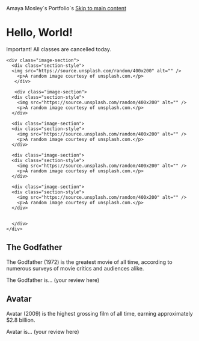 <!DOCTYPE html>
<html>
    <head>Amaya Mosley`s Portfolio`s
    <link rel="stylesheet" href="styles/styles.css" />
    <a href="#main-content">Skip to main content</a>
  </head>
  <body>
    <h1>Hello, World!</h1>
    <p id="alert">Important! All classes are cancelled today.</p>

    <div class="image-section">
      <div class="section-style">
      <img src="https://source.unsplash.com/random/400x200" alt="" />
        <p>A random image courtesy of unsplash.com.</p>
       </div>
       
       <div class="image-section">
      <div class="section-style">
        <img src="https://source.unsplash.com/random/400x200" alt="" />
        <p>A random image courtesy of unsplash.com.</p>
      </div>
      
      <div class="image-section">
      <div class="section-style">
        <img src="https://source.unsplash.com/random/400x200" alt="" />
        <p>A random image courtesy of unsplash.com.</p>
      </div>
      
      <div class="image-section">
      <div class="section-style">
        <img src="https://source.unsplash.com/random/400x200" alt="" />
        <p>A random image courtesy of unsplash.com.</p>
      </div>
      
      <div class="image-section">
      <div class="section-style">
        <img src="https://source.unsplash.com/random/400x200" alt="" />
        <p>A random image courtesy of unsplash.com.</p>
      </div>
      
      
      </div>
    </div>
  </body>
</html>
   <div class="review">
    <h2>The Godfather</h2>
    <p class="summary">The Godfather (1972) is the greatest movie of all time,
      according to numerous surveys of movie critics and audiences alike.</p>
    <p>The Godfather is... (your review here)</p>
  </div>
  <div class="review">
    <h2>Avatar</h2>
    <p class="summary">Avatar (2009) is the highest grossing film of all time,
      earning approximately $2.8 billion.</p>
    <p>Avatar is... (your review here)</p>
  </div>
